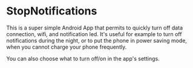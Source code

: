 StopNotifications
=================

This is a super simple Android App that permits to quickly turn off data connection, wifi, and notification led.
It's useful for example to turn off notifications during the night, or to put the phone in power saving mode, when
you cannot charge your phone frequently.

You can also choose what to turn off/on in the app's settings.
